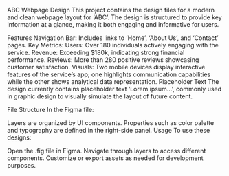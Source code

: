 ABC Webpage Design
This project contains the design files for a modern and clean webpage layout for ‘ABC’. The design is structured to provide key information at a glance, making it both engaging and informative for users.

Features
Navigation Bar: Includes links to ‘Home’, ‘About Us’, and ‘Contact’ pages.
Key Metrics:
Users: Over 180 individuals actively engaging with the service.
Revenue: Exceeding $180k, indicating strong financial performance.
Reviews: More than 280 positive reviews showcasing customer satisfaction.
Visuals:
Two mobile devices display interactive features of the service’s app; one highlights communication capabilities while the other shows analytical data representation.
Placeholder Text
The design currently contains placeholder text ‘Lorem ipsum…’, commonly used in graphic design to visually simulate the layout of future content.

File Structure
In the Figma file:

Layers are organized by UI components.
Properties such as color palette and typography are defined in the right-side panel.
Usage
To use these designs:

Open the .fig file in Figma.
Navigate through layers to access different components.
Customize or export assets as needed for development purposes.
